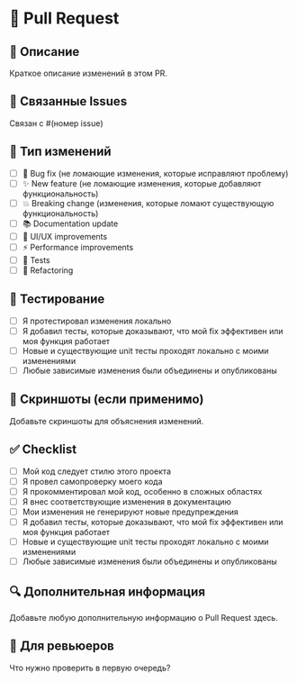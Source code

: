 # 🔄 Pull Request

## 📝 Описание
Краткое описание изменений в этом PR.

## 🔗 Связанные Issues
Связан с #(номер issue)

## 🎯 Тип изменений
- [ ] 🐛 Bug fix (не ломающие изменения, которые исправляют проблему)
- [ ] ✨ New feature (не ломающие изменения, которые добавляют функциональность)
- [ ] 💥 Breaking change (изменения, которые ломают существующую функциональность)
- [ ] 📚 Documentation update
- [ ] 🎨 UI/UX improvements
- [ ] ⚡ Performance improvements
- [ ] 🧪 Tests
- [ ] 🔧 Refactoring

## 🧪 Тестирование
- [ ] Я протестировал изменения локально
- [ ] Я добавил тесты, которые доказывают, что мой fix эффективен или моя функция работает
- [ ] Новые и существующие unit тесты проходят локально с моими изменениями
- [ ] Любые зависимые изменения были объединены и опубликованы

## 📱 Скриншоты (если применимо)
Добавьте скриншоты для объяснения изменений.

## ✅ Checklist
- [ ] Мой код следует стилю этого проекта
- [ ] Я провел самопроверку моего кода
- [ ] Я прокомментировал мой код, особенно в сложных областях
- [ ] Я внес соответствующие изменения в документацию
- [ ] Мои изменения не генерируют новые предупреждения
- [ ] Я добавил тесты, которые доказывают, что мой fix эффективен или моя функция работает
- [ ] Новые и существующие unit тесты проходят локально с моими изменениями
- [ ] Любые зависимые изменения были объединены и опубликованы

## 🔍 Дополнительная информация
Добавьте любую дополнительную информацию о Pull Request здесь.

## 👀 Для ревьюеров
Что нужно проверить в первую очередь?
